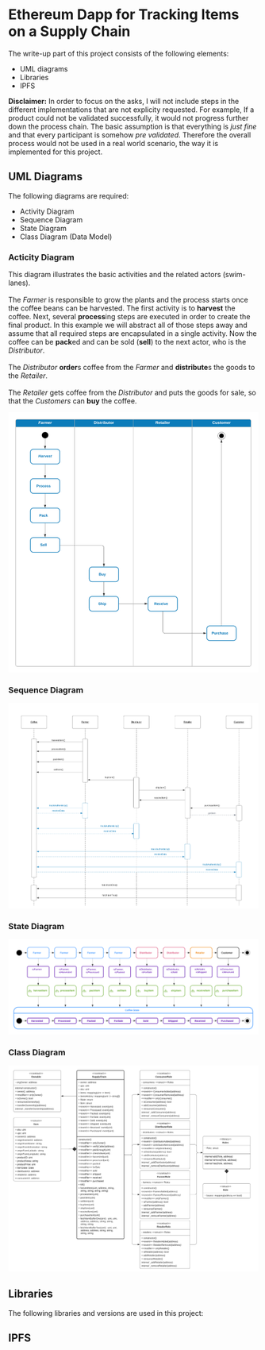 # Ethereum Dapp for Tracking Items on a Supply Chain

The write-up part of this project consists of the following elements:
- UML diagrams
- Libraries
- IPFS

**Disclaimer:**
In order to focus on the asks, I will not include steps in the different implementations that are not explicity requested. For example, If a product could not be validated successfully, it would not progress further down the process chain. The basic assumption is that everything is _just fine_ and that every participant is somehow _pre validated_. Therefore the overall process would not be used in a real world scenario, the way it is implemented for this project.

## UML Diagrams
The following diagrams are required:
- Activity Diagram
- Sequence Diagram
- State Diagram
- Class Diagram (Data Model)

### Acticity Diagram
This diagram illustrates the basic activities and the related actors (swim-lanes).\
\
The _Farmer_ is responsible to grow the plants and the process starts once the coffee beans can be harvested. The first activity is to **harvest** the coffee. Next, several **process**ing steps are executed in order to create the final product. In this example we will abstract all of those steps away and assume that all required steps are encapsulated in a single activity. Now the coffee can be **pack**ed and can be sold (**sell**) to the next actor, who is the _Distributor_.\
\
The _Distributor_ **order**s coffee from the _Farmer_ and **distribute**s the goods to the _Retailer_.\
\
The _Retailer_ gets coffee from the _Distributor_ and puts the goods for sale, so that the _Customers_ can **buy** the coffee.

![](./UML/activity-diagram.png)

### Sequence Diagram

![](./UML/sequence-diagram.png)

### State Diagram

![](./UML/state-diagram.png)

### Class Diagram

![](./UML/class-diagram.png)

## Libraries
The following libraries and versions are used in this project:

## IPFS